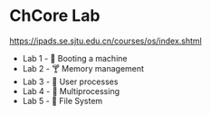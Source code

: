 # ChCore Lab


https://ipads.se.sjtu.edu.cn/courses/os/index.shtml

* Lab 1 - 🍷 Booting a machine
* Lab 2 - 🍸 Memory  management
* Lab 3 - 🍹 User processes
* Lab 4 - 🍺 Multiprocessing
* Lab 5 - 🍨  File System
